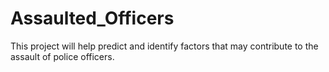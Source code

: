 # Assaulted_Officers

This project will help predict and identify factors that may contribute to the assault of police officers. 
